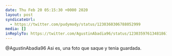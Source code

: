```yaml
---
date: Thu Feb 20 05:15:30 +0000 2020
layout: post
syndicateUrl:
  - https://twitter.com/pudymody/status/1230360306788052999
media: []
inReplyTo: https://twitter.com/AgustinAbadia96/status/1230359761348186112
---
```

@AgustinAbadia96 Asi es, una foto que saque y tenia guardada.

